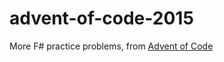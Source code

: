 # advent-of-code-2015

More F# practice problems, from [Advent of Code](https://adventofcode.com/2015)
